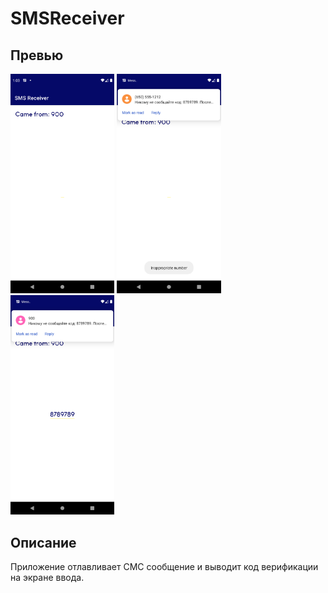 # SMSReceiver
## Превью
<p align="left">
<img src="data/1.png" width="33%"/>
<img src="data/2.png" width="33%"/>
<img src="data/3.png" width="33%"/>
</p>

## Описание
Приложение отлавливает СМС сообщение и выводит код верификации на экране ввода. 
